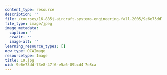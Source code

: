 ```yaml
---
content_type: resource
description: ''
file: /courses/16-885j-aircraft-systems-engineering-fall-2005/9e6e73dd73e847f6e5a689bcd4f7e8ca_19.jpg
file_type: image/jpeg
image_metadata:
  caption: ''
  credit: ''
  image-alt: ''
learning_resource_types: []
ocw_type: OCWImage
resourcetype: Image
title: 19.jpg
uid: 9e6e73dd-73e8-47f6-e5a6-89bcd4f7e8ca
---
```

